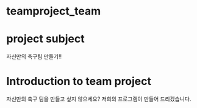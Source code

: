 # teamproject_team
# project subject
자신만의 축구팀 만들기!! 
# Introduction to team project
자신만의 축구 팀을 만들고 싶지 않으세요? 
저희의 프로그램이 만들어 드리겠습니다. 

